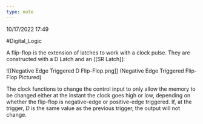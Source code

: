 ```yaml
---
type: note
---
```

10/17/2022 17:49

  #Digital_Logic 

A flip-flop is the extension of latches to work with a clock pulse. They are constructed with a D Latch and an [[SR Latch]]:

![[Negative Edge Triggered D Flip-Flop.png]]
(Negative Edge Triggered Flip-Flop Pictured)

The clock functions to change the control input to only allow the memory to be changed either at the instant the clock goes high or low, depending on whether the flip-flop is negative-edge or positive-edge triggered. If, at the trigger, $D$ is the same value as the previous trigger, the output will not change.